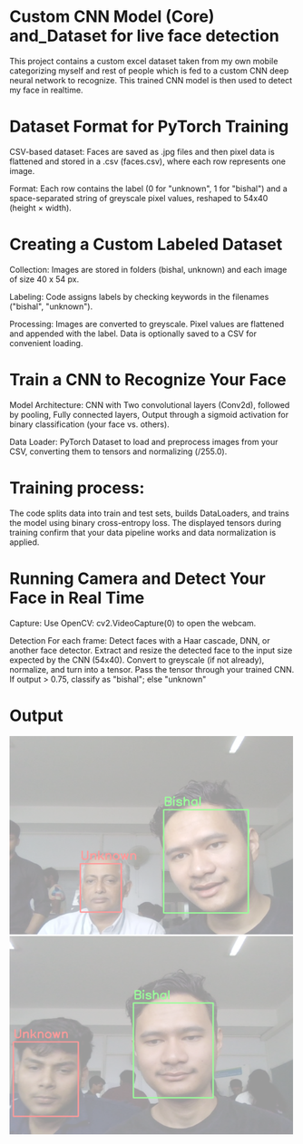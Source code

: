 # Custom CNN Model (Core) and_Dataset for live face detection

This project contains a custom excel dataset taken from my own mobile categorizing myself and rest of people which is fed to a custom CNN deep neural network to recognize. This trained CNN model is then used to detect my face in realtime.

# Dataset Format for PyTorch Training
CSV-based dataset: Faces are saved as .jpg files and then pixel data is flattened and stored in a .csv (faces.csv), where each row represents one image.

Format: Each row contains the label (0 for "unknown", 1 for "bishal") and a space-separated string of greyscale pixel values, reshaped to 54x40 (height × width).

# Creating a Custom Labeled Dataset
Collection: Images are stored in folders (bishal, unknown) and each image of size 40 x 54 px.

Labeling: Code assigns labels by checking keywords in the filenames ("bishal", "unknown").

Processing: Images are converted to greyscale. Pixel values are flattened and appended with the label. Data is optionally saved to a CSV for convenient loading.

# Train a CNN to Recognize Your Face

Model Architecture:
CNN with Two convolutional layers (Conv2d), followed by pooling, Fully connected layers, Output through a sigmoid activation for binary classification (your face vs. others).

Data Loader: PyTorch Dataset to load and preprocess images from your CSV, converting them to tensors and normalizing (/255.0).

# Training process:
The code splits data into train and test sets, builds DataLoaders, and trains the model using binary cross-entropy loss. The displayed tensors during training confirm that your data pipeline works and data normalization is applied.

# Running Camera and Detect Your Face in Real Time

Capture: Use OpenCV: cv2.VideoCapture(0) to open the webcam.

Detection For each frame: Detect faces with a Haar cascade, DNN, or another face detector. Extract and resize the detected face to the input size expected by the CNN (54x40). Convert to greyscale (if not already), normalize, and turn into a tensor. Pass the tensor through your trained CNN. If output > 0.75, classify as "bishal"; else "unknown"

# Output
[<img src="output_preview/output_sample.png" alt="Actual Output" width="500" height="350"/>](output_preview/output_sample.png)
[<img src="output_preview/output_sample_2.png" alt="Actual Output" width="500" height="350"/>](output_preview/output_sample_2.png)
